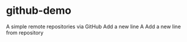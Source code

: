 # github-demo
A simple remote repositories via GitHub
Add a new line A
Add a new line from repository